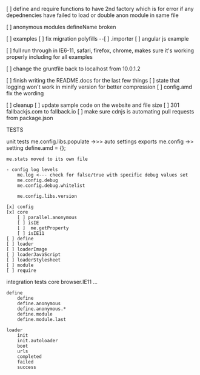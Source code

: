 [ ] define and require functions to have 2nd factory which is for error if any depednencies have failed to load or double anon module in same file

[ ] anonymous modules defineName broken

[ ] examples
	[ ] fix migration polyfills --[ ] .importer
	[ ] angular js example

[ ] full run through in IE6-11, safari, firefox, chrome, makes sure it's working properly including for all examples

[ ] change the gruntfile back to localhost from 10.0.1.2

[ ] finish writing the README.docs for the last few things
	[ ] state that logging won't work in minify version for better compression
	[ ] config.amd fix the wording

[ ] cleanup
	[ ] update sample code on the website and file size
	[ ] 301 fallbackjs.com to fallback.io
	[ ] make sure cdnjs is automating pull requests from package.json





TESTS

unit tests
	me.config.libs.populate ->>> auto settings exports
	me.config ->> setting define.amd = {};

	me.stats moved to its own file

	- config log levels
		me.log <--- check for false/true with specific debug values set
		me.config.debug
		me.config.debug.whitelist
		
		me.config.libs.version

	[x] config
	[x] core
		[ ] parallel.anonymous
		[ ] isIE
		[ ]  me.getProperty
		[ ] isIE11
	[ ] define
	[ ] loader
	[ ] loaderImage
	[ ] loaderJavaScript
	[ ] loaderStylesheet
	[ ] module
	[ ] require

integration tests
	core
		browser.IE11
		...

	define
		define
		define.anonymous
		define.anonymous.*
		define.module
		define.module.last

	loader
		init
		init.autoloader
		boot
		urls
		completed
		failed
		success
